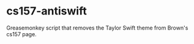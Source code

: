 cs157-antiswift
===============

Greasemonkey script that removes the Taylor Swift theme from Brown's cs157 page.
